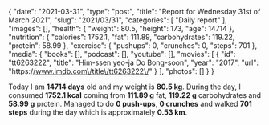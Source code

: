 {
    "date": "2021-03-31",
    "type": "post",
    "title": "Report for Wednesday 31st of March 2021",
    "slug": "2021\/03\/31",
    "categories": [
        "Daily report"
    ],
    "images": [],
    "health": {
        "weight": 80.5,
        "height": 173,
        "age": 14714
    },
    "nutrition": {
        "calories": 1752.1,
        "fat": 111.89,
        "carbohydrates": 119.22,
        "protein": 58.99
    },
    "exercise": {
        "pushups": 0,
        "crunches": 0,
        "steps": 701
    },
    "media": {
        "books": [],
        "podcast": [],
        "youtube": [],
        "movies": [
            {
                "id": "tt6263222",
                "title": "Him-ssen yeo-ja Do Bong-soon",
                "year": "2017",
                "url": "https:\/\/www.imdb.com\/title\/tt6263222\/"
            }
        ],
        "photos": []
    }
}

Today I am <strong>14714 days</strong> old and my weight is <strong>80.5 kg</strong>. During the day, I consumed <strong>1752.1 kcal</strong> coming from <strong>111.89 g</strong> fat, <strong>119.22 g</strong> carbohydrates and <strong>58.99 g</strong> protein. Managed to do <strong>0 push-ups</strong>, <strong>0 crunches</strong> and walked <strong>701 steps</strong> during the day which is approximately <strong>0.53 km</strong>.